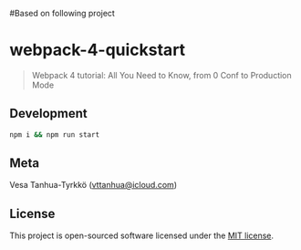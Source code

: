 #Based on following project

# webpack-4-quickstart
> Webpack 4 tutorial: All You Need to Know, from 0 Conf to Production Mode

## Development

```bash
npm i && npm run start
```

## Meta

Vesa Tanhua-Tyrkkö (vttanhua@icloud.com)


## License

This project is open-sourced software licensed under the [MIT license](http://opensource.org/licenses/MIT).
